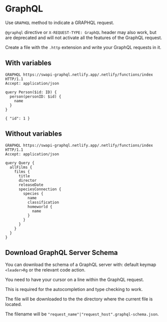 # GraphQL

Use `GRAPHQL` method to indicate a GRAPHQL request.

`@graphql` directive or `X-REQUEST-TYPE: GraphQL` header may also work, but are deprecated and will not activate all the features of the GraphQL request.

Create a file with the `.http` extension and write your GraphQL requests in it.

## With variables

```http title="gql-with-variables.http"
GRAPHQL https://swapi-graphql.netlify.app/.netlify/functions/index HTTP/1.1
Accept: application/json

query Person($id: ID) {
  person(personID: $id) {
    name
  }
}

{ "id": 1 }
```

## Without variables

```http title="gql-without-variables.http"
GRAPHQL https://swapi-graphql.netlify.app/.netlify/functions/index HTTP/1.1
Accept: application/json

query Query {
  allFilms {
    films {
      title
      director
      releaseDate
      speciesConnection {
        species {
          name
          classification
          homeworld {
            name
          }
        }
      }
    }
  }
}
```
## Download GraphQL Server Schema

You can download the schema of a GraphQL server with:
default keymap `<leader>Rg` or the relevant code action.

You need to have your cursor on a line within the GraphQL request.

This is required for the autocompletion and type checking to work.

The file will be downloaded to the the
directory where the current file is located.

The filename will be `"request_name"|"request_host".graphql-schema.json`.
